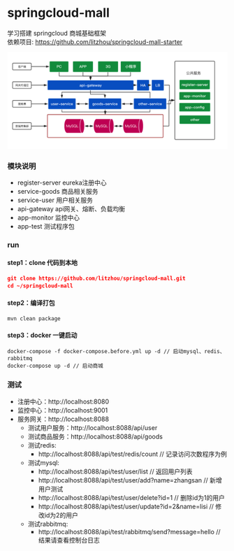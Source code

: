 # springcloud-mall
学习搭建 springcloud 商城基础框架
<br />
依赖项目: https://github.com/litzhou/springcloud-mall-starter

![img](/images/p3.png)
### 模块说明
- register-server eureka注册中心
- service-goods 商品相关服务
- service-user 用户相关服务
- api-gateway api网关、熔断、负载均衡
- app-monitor 监控中心
- app-test 测试程序包

### run
#### step1：clone 代码到本地
```json
git clone https://github.com/litzhou/springcloud-mall.git
cd ~/springcloud-mall
```
#### step2：编译打包
```
mvn clean package
```
#### step3：docker 一键启动

```
docker-compose -f docker-compose.before.yml up -d // 启动mysql、redis、rabbitmq
docker-compose up -d // 启动商城
```

### 测试

- 注册中心：http://localhost:8080
- 监控中心：http://localhost:9001
- 服务网关：http://localhost:8088
    - 测试用户服务：http://localhost:8088/api/user
    - 测试商品服务：http://localhost:8088/api/goods
    - 测试redis: 
        - http://localhost:8088/api/test/redis/count // 记录访问次数程序为例
    - 测试mysql: 
        - http://localhost:8088/api/test/user/list // 返回用户列表
        - http://localhost:8088/api/test/user/add?name=zhangsan // 新增用户测试
        - http://localhost:8088/api/test/user/delete?id=1 // 删除id为1的用户
        - http://localhost:8088/api/test/user/update?id=2&name=lisi // 修改id为2的用户
    - 测试rabbitmq: 
        - http://localhost:8088/api/test/rabbitmq/send?message=hello // 结果请查看控制台日志